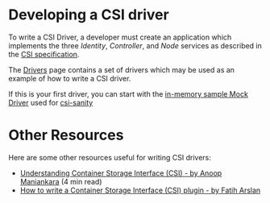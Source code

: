 # Developing a CSI driver
To write a CSI Driver, a developer must create an application which implements the three _Identity_, _Controller_, and _Node_ services as described in the [CSI specification](https://github.com/container-storage-interface/spec/blob/master/spec.md#rpc-interface).

The [Drivers](Drivers.html) page contains a set of drivers which may be used as an example of how to write a CSI driver.

If this is your first driver, you can start with the [in-memory sample Mock Driver](https://github.com/kubernetes-csi/csi-test/tree/master/mock/service) used for [csi-sanity](https://github.com/kubernetes-csi/csi-test/tree/master/cmd/csi-sanity)

# Other Resources

Here are some other resources useful for writing CSI drivers:

* [Understanding Container Storage Interface (CSI) - by Anoop Maniankara](https://medium.com/@maniankara/understanding-the-container-storage-interface-csi-ddbeb966a3b) (4 min read)
* [How to write a Container Storage Interface (CSI) plugin - by Fatih Arslan](https://arslan.io/2018/06/21/how-to-write-a-container-storage-interface-csi-plugin/)
